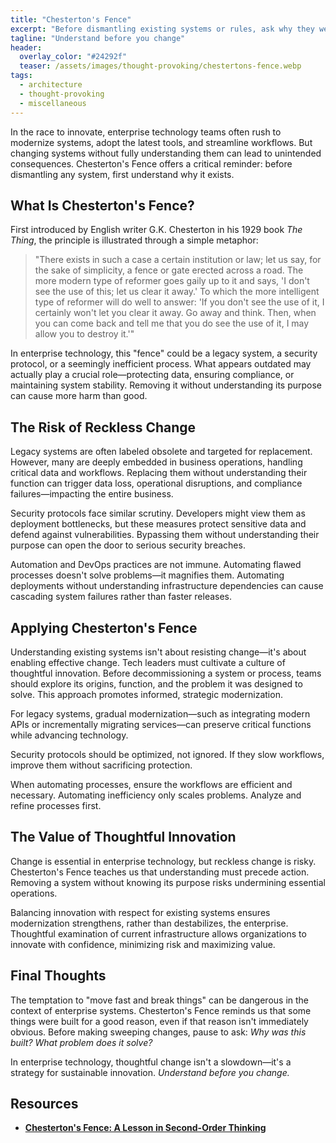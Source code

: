 ```yaml
---
title: "Chesterton's Fence"
excerpt: "Before dismantling existing systems or rules, ask why they were created. Chesterton's Fence teaches the value of understanding the purpose behind structures before making changes."
tagline: "Understand before you change"
header:
  overlay_color: "#24292f"
  teaser: /assets/images/thought-provoking/chestertons-fence.webp
tags:
  - architecture
  - thought-provoking
  - miscellaneous
---
```


In the race to innovate, enterprise technology teams often rush to modernize systems, adopt the latest tools, and streamline workflows. But changing systems without fully understanding them can lead to unintended consequences. Chesterton's Fence offers a critical reminder: before dismantling any system, first understand why it exists.

## What Is Chesterton's Fence?

First introduced by English writer G.K. Chesterton in his 1929 book *The Thing*, the principle is illustrated through a simple metaphor:

> "There exists in such a case a certain institution or law; let us say, for the sake of simplicity, a fence or gate erected across a road. The more modern type of reformer goes gaily up to it and says, 'I don't see the use of this; let us clear it away.' To which the more intelligent type of reformer will do well to answer: 'If you don't see the use of it, I certainly won't let you clear it away. Go away and think. Then, when you can come back and tell me that you do see the use of it, I may allow you to destroy it.'"

In enterprise technology, this "fence" could be a legacy system, a security protocol, or a seemingly inefficient process. What appears outdated may actually play a crucial role—protecting data, ensuring compliance, or maintaining system stability. Removing it without understanding its purpose can cause more harm than good.

## The Risk of Reckless Change

Legacy systems are often labeled obsolete and targeted for replacement. However, many are deeply embedded in business operations, handling critical data and workflows. Replacing them without understanding their function can trigger data loss, operational disruptions, and compliance failures—impacting the entire business.

Security protocols face similar scrutiny. Developers might view them as deployment bottlenecks, but these measures protect sensitive data and defend against vulnerabilities. Bypassing them without understanding their purpose can open the door to serious security breaches.

Automation and DevOps practices are not immune. Automating flawed processes doesn't solve problems—it magnifies them. Automating deployments without understanding infrastructure dependencies can cause cascading system failures rather than faster releases.

## Applying Chesterton's Fence

Understanding existing systems isn't about resisting change—it's about enabling effective change. Tech leaders must cultivate a culture of thoughtful innovation. Before decommissioning a system or process, teams should explore its origins, function, and the problem it was designed to solve. This approach promotes informed, strategic modernization.

For legacy systems, gradual modernization—such as integrating modern APIs or incrementally migrating services—can preserve critical functions while advancing technology.

Security protocols should be optimized, not ignored. If they slow workflows, improve them without sacrificing protection.

When automating processes, ensure the workflows are efficient and necessary. Automating inefficiency only scales problems. Analyze and refine processes first.

## The Value of Thoughtful Innovation

Change is essential in enterprise technology, but reckless change is risky. Chesterton's Fence teaches us that understanding must precede action. Removing a system without knowing its purpose risks undermining essential operations.

Balancing innovation with respect for existing systems ensures modernization strengthens, rather than destabilizes, the enterprise. Thoughtful examination of current infrastructure allows organizations to innovate with confidence, minimizing risk and maximizing value.

## Final Thoughts

The temptation to "move fast and break things" can be dangerous in the context of enterprise systems. Chesterton's Fence reminds us that some things were built for a good reason, even if that reason isn't immediately obvious. Before making sweeping changes, pause to ask: *Why was this built? What problem does it solve?*  

In enterprise technology, thoughtful change isn't a slowdown—it's a strategy for sustainable innovation. *Understand before you change.*

## Resources

- [**Chesterton's Fence: A Lesson in Second-Order Thinking**](https://fs.blog/chestertons-fence/)
